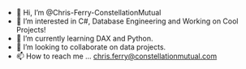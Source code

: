 - 👋 Hi, I’m @Chris-Ferry-ConstellationMutual
- 👀 I’m interested in C#, Database Engineering and Working on Cool Projects!
- 🌱 I’m currently learning DAX and Python.
- 💞️ I’m looking to collaborate on data projects.
- 📫 How to reach me ... chris.ferry@constellationmutual.com

<!---
Chris-Ferry-ConstellationMutual/Chris-Ferry-ConstellationMutual is a ✨ special ✨ repository because its `README.md` (this file) appears on your GitHub profile.
You can click the Preview link to take a look at your changes.
--->
